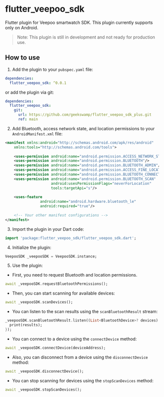 # flutter_veepoo_sdk

Flutter plugin for Veepoo smartwatch SDK. This plugin currently supports only on Android.

> Note: This plugin is still in development and not ready for production use.

## How to use

1. Add the plugin to your `pubspec.yaml` file:

```yaml
dependencies:
  flutter_veepoo_sdk: ^0.0.1
```
or add the plugin via git:

```yaml
dependencies:
  flutter_veepoo_sdk:
    git:
      url: https://github.com/geekswamp/flutter_veepoo_sdk_plus.git
      ref: main
```

2. Add Bluetooth, access network state, and location permissions to your `AndroidManifest.xml` file:

```xml
<manifest xmlns:android="http://schemas.android.com/apk/res/android"
    xmlns:tools="http://schemas.android.com/tools">
    
    <uses-permission android:name="android.permission.ACCESS_NETWORK_STATE"/>
    <uses-permission android:name="android.permission.BLUETOOTH"/>
    <uses-permission android:name="android.permission.BLUETOOTH_ADMIN"/>
    <uses-permission android:name="android.permission.ACCESS_FINE_LOCATION"/>
    <uses-permission android:name="android.permission.BLUETOOTH_CONNECT"/>
    <uses-permission android:name="android.permission.BLUETOOTH_SCAN"
                     android:usesPermissionFlags="neverForLocation"
                     tools:targetApi="s"/>
    
    <uses-feature
                android:name="android.hardware.bluetooth_le"
                android:required="true"/>
    
    <!-- Your other manifest configurations -->
</manifest>
```

3. Import the plugin in your Dart code:

```dart
import 'package:flutter_veepoo_sdk/flutter_veepoo_sdk.dart';
```

4. Initialize the plugin:

```dart
VeepooSDK _veepooSDK = VeepooSDK.instance;
```

5. Use the plugin: 

- First, you need to request Bluetooth and location permissions.

```dart
await _veepooSDK.requestBluetoothPermissions();
```

- Then, you can start scanning for available devices:

```dart
await _veepooSDK.scanDevices();
```
- You can listen to the scan results using the `scanBluetoothResult` stream:

```dart
_veepooSDK.scanBluetoothResult.listen((List<BluetoothDevice>? devices) {
  print(results);
});
```
- You can connect to a device using the `connectDevice` method:

```dart
await _veepooSDK.connectDevice(deviceAddress);
```

- Also, you can disconnect from a device using the `disconnectDevice` method:

```dart
await _veepooSDK.disconnectDevice();
```

- You can stop scanning for devices using the `stopScanDevices` method:

```dart
await _veepooSDK.stopScanDevices();
```